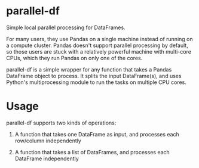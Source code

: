 # parallel-df
Simple local parallel processing for DataFrames. 

For many users, they use Pandas on a single machine instead of running on a compute cluster. Pandas doesn't support parallel processing by default, so those users are stuck with a relatively powerful machine with multi-core CPUs, which they run Pandas on only one of the cores. 

parallel-df is a simple wrapper for any function that takes a Pandas DataFrame object to process. It splits the input DataFrame(s), and uses Python's multiprocessing module to run the tasks on multiple CPU cores. 

# Usage
parallel-df supports two kinds of operations:
1. A function that takes one DataFrame as input, and processes each row/column independently


2. A function that takes a list of DataFrames, and processes each DataFrame independently
